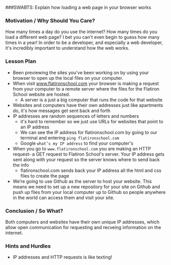 ###SWABTS:
Explain how loading a web page in your browser works

### Motivation / Why Should You Care?
How many times a day do you use the internet? How many times do you load a different web page? I bet you can't even begin to guess how many times in a year! In order to be a developer, and especially a web developer, it's incredibly important to understand how the web works.

### Lesson Plan
+ Been previewing the sites you’ve been working on by using your browser to open up the local files on your computer.
+ When visit www.flatironschool.com your browser is making a request from your computer to a remote server where the files for the Flatiron School website are hosted. 
  * A server is a just a big computer that runs the code for that website
+ Websites and computers have their own addresses just like apartments do, it's how messages get sent back and forth
+ IP addresses are random sequences of letters and numbers 
  * it's hard to remember so we just use URLs for websites that point to an IP address
  * We can see the IP address for flatironschool.com by going to our terminal and entering `ping flatironschool.com`
  * Google `what’s my IP address` to find your computer's
+ When you go to `www.flatironschool.com` you are making an HTTP request- a GET request to Flatiron School's server. Your IP address gets sent along with your request so the server knows where to send back the info
  * flatironschool.com sends back your IP address all the html and css files to create the page
+ We’re going to use Github as the server to host your website. This means we need to set up a new repository for your site on Github and push up files from your local computer up to Github so people anywhere in the world can access them and visit your site.


### Conclusion / So What?
Both computers and websites have their own unique IP addresses, which allow open communication for requesting and recveing information on the internet.

### Hints and Hurdles
+ IP addresses and HTTP requests is like texting!
